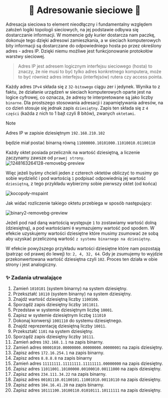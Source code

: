 <div align="center">

# 📮 Adresowanie sieciowe 📢

</div>

Adresacja sieciowa to element nieodłączny i fundamentalny względem założeń logiki topologii sieciowych, na jej podstawie odbywa się dostarczanie informacji. W momencie gdy kurier dostarcza nam paczkę, dokonuje tego dzięki adresowi zamieszkania, a w sieciach komputerowych bity informacji są dostarczane do odpowiedniego hosta po przez określony adres - adres IP. Dzięki niemu możliwe jest funkcjonowanie protokołów warstwy sieciowej.

> Adres IP jest adresem logicznym interfejsu sieciowego (hosta) to znaczy, że nie musi to być tylko adres konkretnego komputera, może to być również adres interfejsu (interfejsów) rutera czy access pointa.

Każdy adres `IPv4` składa się z `32-bitowego` ciągu zer i jedynek. Wynika to z faktu, że działanie urządzeń w sieciach komputerowych oparte jest na logice cyfrowej, co oznacza, że adresy te interpretowane są jako liczby `binarne`. Dla prostszego stosowania adresacji i zapamiętywania adresów, na co dzień stosuje się jednak zapis `dziesiętny`. Zapis ten składa się z `4 części` (każda z nich to 1 bajt czyli 8 bitów), zwanych `oktetami`.

> [!NOTE]
> Adres IP w zapisie dziesiętnym  `192.168.210.102`
> 
> będzie miał postać binarną równą `11000000.10101000.11010010.01100110`

Każdy oktet posiada przelicznik na wartość dziesiętną, a liczenie zaczynamy zawsze od `prawej strony`.
![1248163264128-removebg-preview](https://github.com/user-attachments/assets/dd02e7de-0e0f-40de-8352-7c360e1b8d00)

Więc jeżeli byśmy chcieli jeden z czterech oktetów obliczyć to musimy go sobie wydzielić i pod wartością `1` podpisać odpowiednią jej wartość `dziesiętną`, z tego przykładu wybierzmy sobie pierwszy oktet (od końca)

![kocopoły-mspaint](https://github.com/user-attachments/assets/1f2bc440-703f-4a18-b214-29d58b091644)

Jak widać rozliczenie takiego oktetu przebiega w sposób następujący:

![binary2-removebg-preview](https://github.com/user-attachments/assets/c0e35aab-f228-4f48-bb06-91c9eecc3c79)

Jeżeli pod nad daną wartością występuje `1` to zostawiamy wartość dolną (dziesiętną), a pod wartościami `0` wymazujemy wartość pod spodem.
W efekcie uzyskujemy wartości dziesiętne które musimy zsumować ze sobą aby uzyskać przeliczoną wartość `z systemu binarnego na dziesiętny`.

W efekcie powyższego przykładu wartości dziesiętne które nam pozostają (patrząc od prawej do lewej) to: `2, 4, 32, 64`. Gdy je zsumujemy to wyjdzie przekonwertowana wartość dziesiętna czyli `102`.
Proces ten działa w obie strony i jest analogiczny.

### ✨ Zadania utrwalające

1. Zamień `1010101` (system binarny) na system dziesiętny.
2. Przekształć `10110` (system binarny) na system dziesiętny.
3. Znajdź wartość dziesiętną liczby `1100100`.
4. Sporządź zapis dziesiętny liczby `1011011`.
5. Przedstaw w systemie dziesiętnym liczbę `10001`.
6. Zapisz w systemie dziesiętnym liczbę `111010`
7. Dokonaj konwersji `1001110` do systemu dziesiętnego.
8. Znajdź reprezentację dziesiętną liczby `10011`.
9. Przekształć `1101` na system dziesiętny.
10. Sporządź zapis dziesiętny liczby `10111`.
11. Zamień adres `192.168.1.1` na zapis binarny.
12. Zamień adres `00001010.00000000.00000000.00000001` na zapis dziesiętny. 
13. Zapisz adres `172.16.254.1` na zapis binarny.
14. Zapisz adres `8.8.8.8` na zapis binarny
15. Zamień adres `11111111.11111111.11111111.00000000` na zapis dziesiętny.
16. Zapisz adres `11011001.10100000.00100010.00111000` na zapis dziesiętny.
17. Zapisz adres `234.111.34.22` na zapis binarny.
18. Zapisz adres `00101110.01100101.11001010.00110110` na zapis dziesiętny.
19. Zapisz adres `104.16.41.20` na zapis binarny.
20. Zapisz adres `10111100.10100110.01010111.10111111` na zapis dziesiętny.
